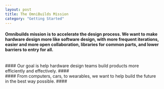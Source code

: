 ```yaml
---
layout: post
title: The OmniBuilds Mission 
category: "Getting Started"
---
```



#### **Omnibuilds mission** is to accelerate the design process. We want to make hardware design more like software design, with more frequent iterations, easier and more open collaboration, libraries for common parts, and lower barriers to entry for all. ####
<br>
#### Our goal is help hardware design teams build products more efficiently and effectively. ####
<br>
#### From computers, cars, to wearables, we want to help build the future in the best way possible. ####

